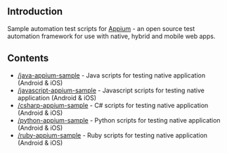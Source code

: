 ## Introduction
Sample automation test scripts for [Appium](https://appium.io/) - an open source test automation framework for use with native, hybrid and mobile web apps.

## Contents
- [/java-appium-sample](./java-appium-sample) - Java scripts for testing native application (Android & iOS)
- [/javascript-appium-sample](./javascript-appium-sample) - Javascript scripts for testing native application (Android & iOS)
- [/csharp-appium-sample](./csharp-appium-sample) - C# scripts for testing native application (Android & iOS)
- [/python-appium-sample](./python-appium-sample) - Python scripts for testing native application (Android & iOS)
- [/ruby-appium-sample](./ruby-appium-sample) - Ruby scripts for testing native application (Android & iOS)